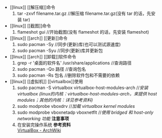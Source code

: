 - [[linux]] [[解压缩]]命令  
  1. tar -zxvf filename.tar.gz //解压缩 filename.tar.gz(没有 tar 的话，先安装 tar)
- [[linux]] [[截图]]命令  
  1. flameshot gui //开始截图(没有 flameshot 的话，先安装 flameshot)
- [[linux]] [[arch]] [[更新]]命令  
  1. sudo pacman -Sy //同步(更新)库(也可以测试源速度)
  2. sudo pacman -Syu //同步(更新)库并更新包
- [[linux]] [[arch]] [[卸载]]软件命令  
  1. grep -r '桌面的软件名' /usr/share/applications //查询路径
  2. sudo pacman -Qo 路径 //查询包名
  3. sudo pacman -Rs 包名 //删除软件包和不需要的依赖
- [[linux]] [[虚拟机]] [[virtualbox]]使用  
  1. sudo pacman -S virtualbox virtualbox-host-modules-arch //*安装 virtualbox (linux的内核：virtualbox-host-modules-arch，来提供 host modules；其他的内核：详见参考资料)*
  2. sudo modprobe vboxdrv //*加载 virtualbox kernel modules*
  3. sudo modprobe vboxnetadp vboxnetflt //*使用 bridged 和 host-only networking 功能*
  **注意事项**  
  1. 在安装完操作系统
  **参考资料**  
  [VirtualBox - ArchWiki](https://wiki.archlinux.org/title/VirtualBox)